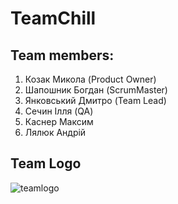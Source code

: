 #   TeamChill

## Team members:

   1) Козак Микола (Product Owner)
   2) Шапошник Богдан (ScrumMaster)
   3) Янковський Дмитро (Team Lead)
   4) Сечин Ілля (QA)
   5) Каснер Максим
   6) Лялюк Андрій
    
## Team Logo

 ![teamlogo](https://user-images.githubusercontent.com/47568507/52844166-a63e9a80-310c-11e9-926f-c188f31485e6.jpg)

